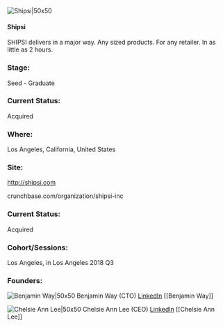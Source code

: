 

![Shipsi|50x50](https://apimg.techstars.com/connect/images/image_files/5b2bf1ce34a60d1b9a000052/original/Screen_Shot_2018-06-21_at_11.43.40_AM.png)

#### Shipsi
SHIPSI delivers in a major way. Any sized products. For any retailer. In as little as 2 hours.

### Stage: 
Seed - Graduate 

### Current Status: 
Acquired

### Where:
Los Angeles, California, United States

### Site:
http://shipsi.com



crunchbase.com/organization/shipsi-inc

### Current Status: 
Acquired

### Cohort/Sessions: 
Los Angeles, in Los Angeles 2018 Q3

### Founders: 

![Benjamin Way|50x50](https://apimg.techstars.com/connect/images/image_files/5bcf3a3b34a60d09e300003d/original/Screen_Shot_2018-07-18_at_2.29.06_PM.png) Benjamin Way (CTO) [LinkedIn](https://linkedin.com/in/benway) [[Benjamin Way]]

![Chelsie Ann Lee|50x50](https://apimg.techstars.com/connect/images/image_files/5b33a764a36c1131c8000312/original/0.jpg) Chelsie Ann Lee (CEO) [LinkedIn](https://linkedin.com/in/chelsieannlee) [[Chelsie Ann Lee]]


